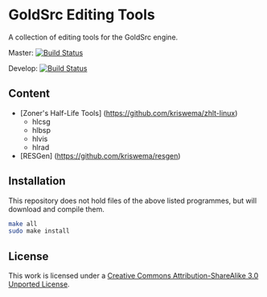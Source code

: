 # GoldSrc Editing Tools #
A collection of editing tools for the GoldSrc engine.

Master: [![Build Status](https://travis-ci.org/kriswema/GoldsrcEditingTools.png?branch=master)](https://travis-ci.org/kriswema/GoldsrcEditingTools)

Develop: [![Build Status](https://travis-ci.org/kriswema/GoldsrcEditingTools.png?branch=develop)](https://travis-ci.org/kriswema/GoldsrcEditingTools)

## Content ##
* [Zoner's Half-Life Tools] (https://github.com/kriswema/zhlt-linux)
  * hlcsg
  * hlbsp
  * hlvis
  * hlrad
* [RESGen] (https://github.com/kriswema/resgen)

## Installation ##
This repository does not hold files of the above listed programmes, but will download and compile them.
```bash
make all
sudo make install
```

## License ##
This work is licensed under a [Creative Commons Attribution-ShareAlike 3.0 Unported License](http://creativecommons.org/licenses/by-sa/3.0/).
